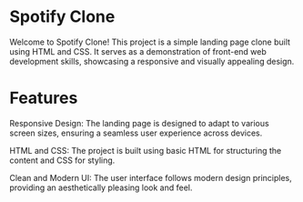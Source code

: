 # Spotify Clone 

Welcome to Spotify Clone! This project is a simple landing page clone built using HTML and CSS. It serves as a demonstration of front-end web development skills, showcasing a responsive and visually appealing design.

# Features

Responsive Design: The landing page is designed to adapt to various screen sizes, ensuring a seamless user experience across devices.

HTML and CSS: The project is built using basic HTML for structuring the content and CSS for styling.

Clean and Modern UI: The user interface follows modern design principles, providing an aesthetically pleasing look and feel.
